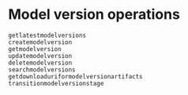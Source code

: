 # Model version operations

```@docs
getlatestmodelversions
createmodelversion
getmodelversion
updatemodelversion
deletemodelversion
searchmodelversions
getdownloaduriformodelversionartifacts
transitionmodelversionstage
```

